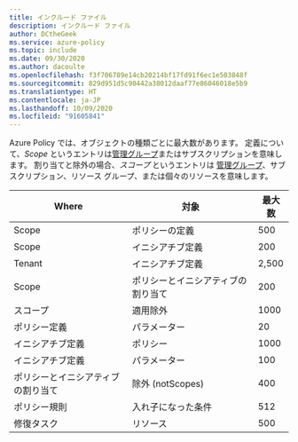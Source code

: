 ```yaml
---
title: インクルード ファイル
description: インクルード ファイル
author: DCtheGeek
ms.service: azure-policy
ms.topic: include
ms.date: 09/30/2020
ms.author: dacoulte
ms.openlocfilehash: f3f706789e14cb20214bf17fd91f6ec1e503848f
ms.sourcegitcommit: 829d951d5c90442a38012daaf77e86046018e5b9
ms.translationtype: HT
ms.contentlocale: ja-JP
ms.lasthandoff: 10/09/2020
ms.locfileid: "91605841"
---
```

Azure Policy では、オブジェクトの種類ごとに最大数があります。 定義について、_Scope_ というエントリは[管理グループ](../articles/governance/management-groups/overview.md)またはサブスクリプションを意味します。
割り当てと除外の場合、_スコープ_ というエントリは [管理グループ](../articles/governance/management-groups/overview.md)、サブスクリプション、リソース グループ、または個々のリソースを意味します。

| Where | 対象 | 最大数 |
|---|---|---|
| Scope | ポリシーの定義 | 500 |
| Scope | イニシアチブ定義 | 200 |
| Tenant | イニシアチブ定義 | 2,500 |
| Scope | ポリシーとイニシアティブの割り当て | 200 |
| スコープ | 適用除外 | 1000 |
| ポリシー定義 | パラメーター | 20 |
| イニシアチブ定義 | ポリシー | 1000 |
| イニシアチブ定義 | パラメーター | 100 |
| ポリシーとイニシアティブの割り当て | 除外 (notScopes) | 400 |
| ポリシー規則 | 入れ子になった条件 | 512 |
| 修復タスク | リソース | 500 |
